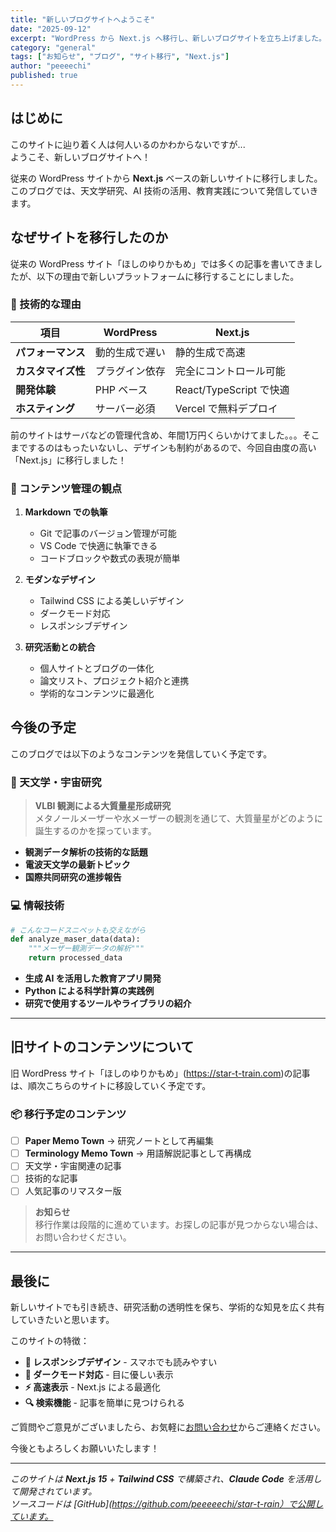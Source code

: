 ```yaml
---
title: "新しいブログサイトへようこそ"
date: "2025-09-12"
excerpt: "WordPress から Next.js へ移行し、新しいブログサイトを立ち上げました。研究活動や技術的な発見について発信していきます。"
category: "general"
tags: ["お知らせ", "ブログ", "サイト移行", "Next.js"]
author: "peeeechi"
published: true
---
```


## はじめに

このサイトに辿り着く人は何人いるのかわからないですが...  
ようこそ、新しいブログサイトへ！

従来の WordPress サイトから **Next.js** ベースの新しいサイトに移行しました。このブログでは、天文学研究、AI 技術の活用、教育実践について発信していきます。

## なぜサイトを移行したのか

従来の WordPress サイト「ほしのゆりかもめ」では多くの記事を書いてきましたが、以下の理由で新しいプラットフォームに移行することにしました。

### 🚀 技術的な理由

| 項目 | WordPress | Next.js |
|------|-----------|---------|
| **パフォーマンス** | 動的生成で遅い | 静的生成で高速 |
| **カスタマイズ性** | プラグイン依存 | 完全にコントロール可能 |
| **開発体験** | PHP ベース | React/TypeScript で快適 |
| **ホスティング** | サーバー必須 | Vercel で無料デプロイ |

前のサイトはサーバなどの管理代含め、年間1万円くらいかけてました。。。そこまでするのはもったいないし、デザインも制約があるので、今回自由度の高い「Next.js」に移行しました！

### 📝 コンテンツ管理の観点

1. **Markdown での執筆**
   - Git で記事のバージョン管理が可能
   - VS Code で快適に執筆できる
   - コードブロックや数式の表現が簡単

2. **モダンなデザイン**
   - Tailwind CSS による美しいデザイン
   - ダークモード対応
   - レスポンシブデザイン

3. **研究活動との統合**
   - 個人サイトとブログの一体化
   - 論文リスト、プロジェクト紹介と連携
   - 学術的なコンテンツに最適化

## 今後の予定

このブログでは以下のようなコンテンツを発信していく予定です。

### 🌟 天文学・宇宙研究

> **VLBI 観測による大質量星形成研究**  
> メタノールメーザーや水メーザーの観測を通じて、大質量星がどのように誕生するのかを探っています。

- **観測データ解析の技術的な話題**
- **電波天文学の最新トピック**
- **国際共同研究の進捗報告**

### 💻 情報技術

```python
# こんなコードスニペットも交えながら
def analyze_maser_data(data):
    """メーザー観測データの解析"""
    return processed_data
```

- **生成 AI を活用した教育アプリ開発**
- **Python による科学計算の実践例**
- **研究で使用するツールやライブラリの紹介**

---

## 旧サイトのコンテンツについて

旧 WordPress サイト「ほしのゆりかもめ」(https://star-t-train.com)の記事は、順次こちらのサイトに移設していく予定です。

### 📦 移行予定のコンテンツ

- [ ] **Paper Memo Town** → 研究ノートとして再編集
- [ ] **Terminology Memo Town** → 用語解説記事として再構成
- [ ] 天文学・宇宙関連の記事
- [ ] 技術的な記事
- [ ] 人気記事のリマスター版

> **お知らせ**  
> 移行作業は段階的に進めています。お探しの記事が見つからない場合は、お問い合わせください。

---

## 最後に

新しいサイトでも引き続き、研究活動の透明性を保ち、学術的な知見を広く共有していきたいと思います。

このサイトの特徴：
- **📱 レスポンシブデザイン** - スマホでも読みやすい
- **🌙 ダークモード対応** - 目に優しい表示
- **⚡ 高速表示** - Next.js による最適化
- **🔍 検索機能** - 記事を簡単に見つけられる

ご質問やご意見がございましたら、お気軽に[お問い合わせ](/contact)からご連絡ください。

今後ともよろしくお願いいたします！

---

*このサイトは **Next.js 15** + **Tailwind CSS** で構築され、**Claude Code** を活用して開発されています。*  
*ソースコードは [GitHub](https://github.com/peeeeechi/star-t-rain）で公開しています。*